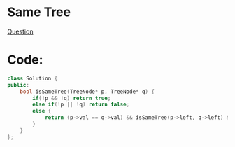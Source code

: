# Same Tree
[Question](https://leetcode.com/problems/same-tree/description)

# Code:
```cpp
class Solution {
public:
    bool isSameTree(TreeNode* p, TreeNode* q) {
        if(!p && !q) return true;
        else if(!p || !q) return false;
        else {
            return (p->val == q->val) && isSameTree(p->left, q->left) && isSameTree(p->right, q->right);
        }
    }
};
```